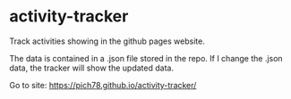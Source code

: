 # activity-tracker
Track activities showing in the github pages website.

The data is contained in a .json file stored in the repo.
If I change the .json data, the tracker will show the updated data.


Go to site: https://pich78.github.io/activity-tracker/

